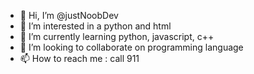 - 👋 Hi, I’m @justNoobDev
- 👀 I’m interested in a python and html
- 🌱 I’m currently learning python, javascript, c++
- 💞️ I’m looking to collaborate on programming language
- 📫 How to reach me : call 911

<!---
justNoobDev/justNoobDev is a ✨ special ✨ repository because its `README.md` (this file) appears on your GitHub profile.
You can click the Preview link to take a look at your changes.
--->
